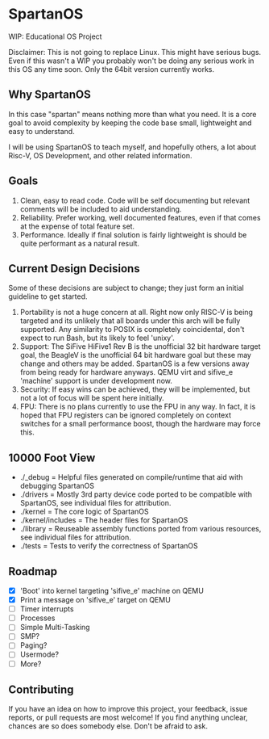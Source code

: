 # SpartanOS

WIP: Educational OS Project

Disclaimer: This is not going to replace Linux. This might have serious bugs. Even if this wasn't a WIP you probably won't be doing any serious work in this OS any time soon. Only the 64bit version currently works.

## Why SpartanOS

In this case "spartan" means nothing more than what you need. It is a core goal to avoid complexity by keeping the code base small, lightweight and easy to understand.

I will be using SpartanOS to teach myself, and hopefully others, a lot about Risc-V, OS Development, and other related information.

## Goals

1. Clean, easy to read code. Code will be self documenting but relevant comments will be included to aid understanding.
2. Reliability. Prefer working, well documented features, even if that comes at the expense of total feature set.
3. Performance. Ideally if final solution is fairly lightweight is should be quite performant as a natural result.

## Current Design Decisions

Some of these decisions are subject to change; they just form an initial guideline to get started.

1. Portability is not a huge concern at all. Right now only RISC-V is being targeted and its unlikely that all boards under this arch will be fully supported. Any similarity to POSIX is completely coincidental, don't expect to run Bash, but its likely to feel 'unixy'.
2. Support: The SiFive HiFive1 Rev B is the unofficial 32 bit hardware target goal, the BeagleV is the unofficial 64 bit hardware goal but these may change and others may be added. SpartanOS is a few versions away from being ready for hardware anyways. QEMU virt and sifive_e 'machine' support is under development now.
3. Security: If easy wins can be achieved, they will be implemented, but not a lot of focus will be spent here initially.
4. FPU: There is no plans currently to use the FPU in any way. In fact, it is hoped that FPU registers can be ignored completely on context switches for a small performance boost, though the hardware may force this.

## 10000 Foot View

-   ./\_debug = Helpful files generated on compile/runtime that aid with debugging SpartanOS
-   ./drivers = Mostly 3rd party device code ported to be compatible with SpartanOS, see individual files for attribution.
-   ./kernel = The core logic of SpartanOS
-   ./kernel/includes = The header files for SpartanOS
-   ./library = Reuseable assembly functions ported from various resources, see individual files for attribution.
-   ./tests = Tests to verify the correctness of SpartanOS

## Roadmap

-   [x] 'Boot' into kernel targeting 'sifive_e' machine on QEMU
-   [x] Print a message on 'sifive_e' target on QEMU
-   [ ] Timer interrupts
-   [ ] Processes
-   [ ] Simple Multi-Tasking
-   [ ] SMP?
-   [ ] Paging?
-   [ ] Usermode?
-   [ ] More?

## Contributing

If you have an idea on how to improve this project, your feedback, issue reports, or pull requests are most welcome! If you find anything unclear, chances are so does somebody else. Don't be afraid to ask.
